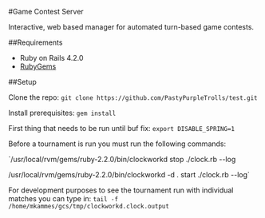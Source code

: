 #Game Contest Server

Interactive, web based manager for automated turn-based game contests.

##Requirements

* Ruby on Rails 4.2.0
* [RubyGems](https://rubygems.org)

##Setup

Clone the repo: `git clone https://github.com/PastyPurpleTrolls/test.git`

Install prerequisites: `gem install`

First thing that needs to be run until buf fix: `export DISABLE_SPRING=1`

Before a tournament is run you must run the following commands:

`/usr/local/rvm/gems/ruby-2.2.0/bin/clockworkd stop ./clock.rb --log

/usr/local/rvm/gems/ruby-2.2.0/bin/clockworkd -d . start ./clock.rb --log`

For development purposes to see the tournament run with individual matches you can type in: `tail -f /home/mkammes/gcs/tmp/clockworkd.clock.output`

